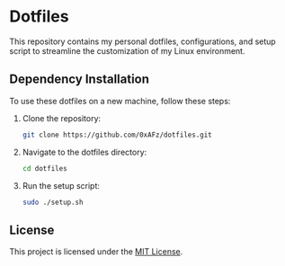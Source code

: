 # Dotfiles

This repository contains my personal dotfiles, configurations, and setup script to streamline the customization of my Linux environment.


## Dependency Installation

To use these dotfiles on a new machine, follow these steps:

1. Clone the repository:
    ```bash
    git clone https://github.com/0xAFz/dotfiles.git
    ```

2. Navigate to the dotfiles directory:
    ```bash
    cd dotfiles
    ```

3. Run the setup script:
    ```bash
    sudo ./setup.sh
    ```

## License

This project is licensed under the [MIT License](LICENSE).
